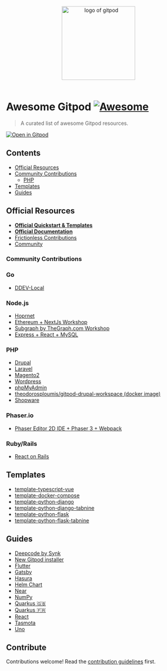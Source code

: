 <p align="center">
  <br>
  <img width="200" src="./assets/logo.svg" alt="logo of gitpod">
  <br>
  <br>
</p>

# Awesome Gitpod [![Awesome](https://awesome.re/badge.svg)](https://awesome.re)

> A curated list of awesome Gitpod resources.

[![Open in Gitpod](https://gitpod.io/button/open-in-gitpod.svg)](https://gitpod.io/from-referrer/)

## Contents

- [Official Resources](#official-resources)
- [Community Contributions](#community-contributions)
  - [PHP](#php)
- [Templates](#templates)
- [Guides](#guides)

## Official Resources

- [**Official Quickstart & Templates**](https://www.gitpod.io/docs/introduction/getting-started/quickstart)
- [**Official Documentation**](https://www.gitpod.io/docs)
- [Frictionless Contributions](https://contribute.dev)
- [Community](https://community.gitpod.io)

### Community Contributions

### Go

- [DDEV-Local](https://github.com/drud/ddev)

### Node.js

- [Hoprnet](https://github.com/hoprnet/hoprnet)
- [Ethereum + NextJs Workshop](https://github.com/dabit3/polygon-ethereum-nextjs-marketplace)
- [Subgraph by TheGraph.com Workshop](https://github.com/pi0neerpat/thegraph-hacker-kit)
- [Express + React + MySQL](https://github.com/apolopena/express-react-starter)

### PHP

- [Drupal](https://www.drupalpod.com)
- [Laravel](https://github.com/apolopena/gitpod-laravel-starter)
- [Magento2](https://github.com/nemke82/magento2gitpod)
- [Wordpress](https://github.com/luizbills/gitpod-wordpress)
- [phpMyAdmin](https://github.com/apolopena/gitpod-phpmyadmin)
- [theodorosploumis/gitpod-drupal-workspace (docker image)](https://github.com/theodorosploumis/gitpod-drupal-workspace)
- [Shopware](https://github.com/FriendsOfShopware/gitpod-meta)

### Phaser.io

- [Phaser Editor 2D IDE + Phaser 3 + Webpack](https://github.com/PhaserEditor2D/starter-template-webpack)

### Ruby/Rails

- [React on Rails](https://github.com/apolopena/gp-react-on-rails-starter)

## Templates

- [template-typescript-vue](https://github.com/gitpod-io/template-typescript-vue)
- [template-docker-compose](https://github.com/gitpod-io/template-docker-compose)
- [template-python-django](https://github.com/gitpod-io/template-python-django)
- [template-python-django-tabnine](https://github.com/gitpod-io/template-python-django-tabnine)
- [template-python-flask](https://github.com/gitpod-io/template-python-flask)
- [template-python-flask-tabnine](https://github.com/gitpod-io/template-python-flask-tabnine)

## Guides

- [Deepcode by Synk](https://www.deepcode.ai/blog/syntax-versus-semantics-by-using-some-gitpod)
- [New Gitpod installer](https://jimmyb.ninja/post/1639962229)
- [Flutter](https://tianhaozhou.medium.com/gitpod-flutter-productivity-on-the-go-for-mobile-app-developers-cc2495049d52)
- [Gatsby](https://www.gatsbyjs.com/contributing/using-an-online-dev-environment)
- [Hasura](https://marcopeg.com/2020/hasura-in-gitpod)
- [Helm Chart](https://jimmyb.ninja/post/1607033505)
- [Near](https://near.org/blog/near-onboarding-with-gitpod)
- [NumPy](https://numpy.org/devdocs/dev/development_gitpod.html)
- [Quarkus 🇬🇧](https://tealfeed.com/develop-java-cloud-thanks-gitpod-ocl9e)
- [Quarkus 🇫🇷](https://dev.to/zenika/comment-je-suis-arrive-a-developper-en-java-sur-le-cloud-grace-a-gitpod-1lhj)
- [React](https://itnext.io/how-to-use-gitpod-in-your-create-react-app-based-project-dd4d0b33ce77)
- [Tasmota](https://tasmota.github.io/docs/Gitpod)
- [Uno](https://platform.uno/blog/uno-platform-2-0-reloaded-gitpod-integration)

## Contribute

Contributions welcome! Read the [contribution guidelines](https://github.com/gitpod-samples/.github/blob/HEAD/CONTRIBUTING.md) first.
